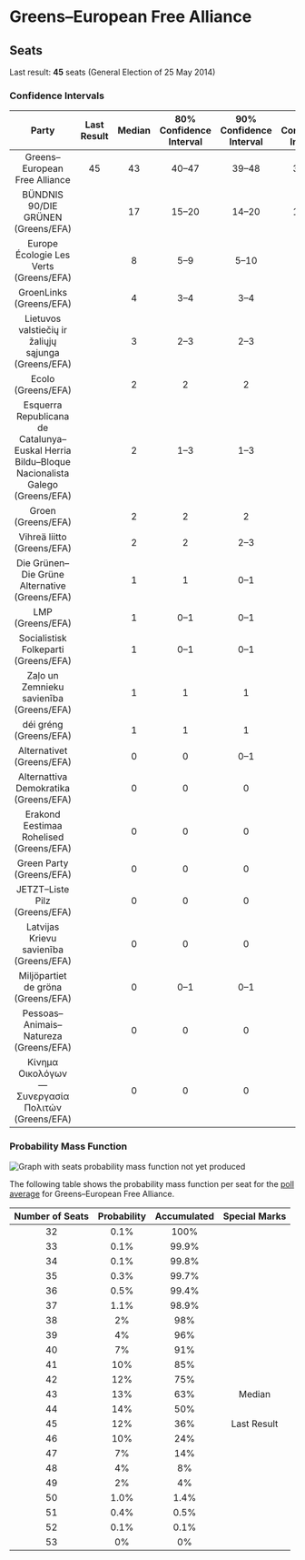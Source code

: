 # Greens–European Free Alliance

## Seats

Last result: **45** seats (General Election of 25 May 2014)

### Confidence Intervals

| Party | Last Result | Median | 80% Confidence Interval | 90% Confidence Interval | 95% Confidence Interval | 99% Confidence Interval |
|:-----:|:-----------:|:------:|:-----------------------:|:-----------------------:|:-----------------------:|:-----------------------:|
| Greens–European Free Alliance | 45 | 43 | 40–47 | 39–48 | 38–49 | 35–50 |
| BÜNDNIS 90/DIE GRÜNEN (Greens/EFA) | | 17 | 15–20 | 14–20 | 14–21 | 13–21 |
| Europe Écologie Les Verts (Greens/EFA) | | 8 | 5–9 | 5–10 | 5–10 | 0–10 |
| GroenLinks (Greens/EFA) | | 4 | 3–4 | 3–4 | 3–4 | 3–5 |
| Lietuvos valstiečių ir žaliųjų sąjunga (Greens/EFA) | | 3 | 2–3 | 2–3 | 2–4 | 2–4 |
| Ecolo (Greens/EFA) | | 2 | 2 | 2 | 2 | 1–2 |
| Esquerra Republicana de Catalunya–Euskal Herria Bildu–Bloque Nacionalista Galego (Greens/EFA) | | 2 | 1–3 | 1–3 | 1–4 | 1–4 |
| Groen (Greens/EFA) | | 2 | 2 | 2 | 2 | 1–3 |
| Vihreä liitto (Greens/EFA) | | 2 | 2 | 2–3 | 2–3 | 2–3 |
| Die Grünen–Die Grüne Alternative (Greens/EFA) | | 1 | 1 | 0–1 | 0–1 | 0–2 |
| LMP (Greens/EFA) | | 1 | 0–1 | 0–1 | 0–1 | 0–1 |
| Socialistisk Folkeparti (Greens/EFA) | | 1 | 0–1 | 0–1 | 0–1 | 0–1 |
| Zaļo un Zemnieku savienība (Greens/EFA) | | 1 | 1 | 1 | 1 | 1 |
| déi gréng (Greens/EFA) | | 1 | 1 | 1 | 1 | 1 |
| Alternativet (Greens/EFA) | | 0 | 0 | 0–1 | 0–1 | 0–1 |
| Alternattiva Demokratika (Greens/EFA) | | 0 | 0 | 0 | 0 | 0 |
| Erakond Eestimaa Rohelised (Greens/EFA) | | 0 | 0 | 0 | 0 | 0 |
| Green Party (Greens/EFA) | | 0 | 0 | 0 | 0 | 0–1 |
| JETZT–Liste Pilz (Greens/EFA) | | 0 | 0 | 0 | 0 | 0 |
| Latvijas Krievu savienība (Greens/EFA) | | 0 | 0 | 0 | 0 | 0 |
| Miljöpartiet de gröna (Greens/EFA) | | 0 | 0–1 | 0–1 | 0–1 | 0–1 |
| Pessoas–Animais–Natureza (Greens/EFA) | | 0 | 0 | 0 | 0 | 0–1 |
| Κίνημα Οικολόγων—Συνεργασία Πολιτών (Greens/EFA) | | 0 | 0 | 0 | 0 | 0 |

### Probability Mass Function

![Graph with seats probability mass function not yet produced](average-seats-pmf-greens–europeanfreealliance.png "Seats Probability Mass Function")

The following table shows the probability mass function per seat for the [poll average](average.html) for Greens–European Free Alliance.

| Number of Seats | Probability | Accumulated | Special Marks |
|:---------------:|:-----------:|:-----------:|:-------------:|
| 32 | 0.1% | 100% |  |
| 33 | 0.1% | 99.9% |  |
| 34 | 0.1% | 99.8% |  |
| 35 | 0.3% | 99.7% |  |
| 36 | 0.5% | 99.4% |  |
| 37 | 1.1% | 98.9% |  |
| 38 | 2% | 98% |  |
| 39 | 4% | 96% |  |
| 40 | 7% | 91% |  |
| 41 | 10% | 85% |  |
| 42 | 12% | 75% |  |
| 43 | 13% | 63% | Median |
| 44 | 14% | 50% |  |
| 45 | 12% | 36% | Last Result |
| 46 | 10% | 24% |  |
| 47 | 7% | 14% |  |
| 48 | 4% | 8% |  |
| 49 | 2% | 4% |  |
| 50 | 1.0% | 1.4% |  |
| 51 | 0.4% | 0.5% |  |
| 52 | 0.1% | 0.1% |  |
| 53 | 0% | 0% |  |


